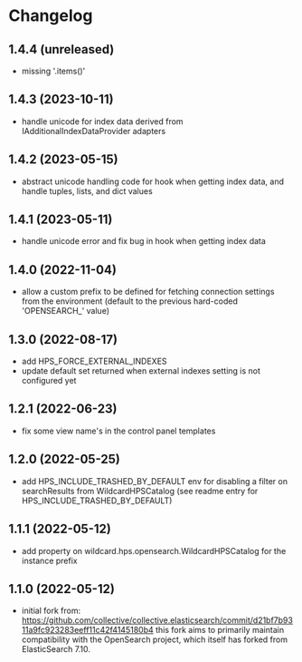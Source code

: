 Changelog
=========

1.4.4 (unreleased)
------------------

- missing '.items()'


1.4.3 (2023-10-11)
------------------

- handle unicode for index data derived from IAdditionalIndexDataProvider adapters


1.4.2 (2023-05-15)
------------------

- abstract unicode handling code for hook when getting index data, and handle
  tuples, lists, and dict values


1.4.1 (2023-05-11)
------------------

- handle unicode error and fix bug in hook when getting index data


1.4.0 (2022-11-04)
------------------

- allow a custom prefix to be defined for fetching connection settings from the
  environment (default to the previous hard-coded 'OPENSEARCH_' value)


1.3.0 (2022-08-17)
------------------

- add HPS_FORCE_EXTERNAL_INDEXES
- update default set returned when external indexes setting is not configured yet


1.2.1 (2022-06-23)
------------------

- fix some view name's in the control panel templates


1.2.0 (2022-05-25)
------------------

- add HPS_INCLUDE_TRASHED_BY_DEFAULT env for disabling a filter on searchResults
  from WildcardHPSCatalog (see readme entry for HPS_INCLUDE_TRASHED_BY_DEFAULT)


1.1.1 (2022-05-12)
------------------

- add property on wildcard.hps.opensearch.WildcardHPSCatalog for the instance prefix


1.1.0 (2022-05-12)
------------------

- initial fork from: https://github.com/collective/collective.elasticsearch/commit/d21bf7b9311a9fc923283eeff11c42f4145180b4
  this fork aims to primarily maintain compatibility with the OpenSearch project, which
  itself has forked from ElasticSearch 7.10.

